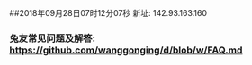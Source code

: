 ##2018年09月28日07时12分07秒 新址: 142.93.163.160
### 兔友常见问题及解答: https://github.com/wanggonging/d/blob/w/FAQ.md
